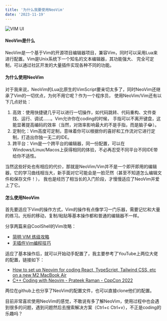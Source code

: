 ```yaml
---
title: '为什么我要使用NeoVim'
date: '2023-11-19'
---
```


![VIM UI](https://picss.sunbangyan.cn/2023/11/19/e0d527e776ceb4d47de347761a8bcee1.png "How my nvim looks like")

#### NeoVim是什么

NeoVim是一个基于Vim的开源项目编辑器项目，兼容Vim，同时可以采用Lua来进行配置。Vim是Unix系统下一个知名的文本编辑器，其功能强大、
完全可定制，可以通过社区开发的大量插件实现各种不同的功能。

#### 为什么使用NeoVim

对于我来说，NeoVim的Lua比原生的VimScript要亲切太多了，同时NeoVim还继承了Vim的一切优点，为何不用它呢？作为一个程序员，
使用NeoVim/Vim还有以下几点好处：

1. 高效：使用快捷键几乎可以进行一切操作，如代码跳转、代码重构、文件查找、运行、调试……。Vim允许你在coding的时候，
手指可以不离开键盘，这能显著提高编码的效率（当然，对效率影响最大的不是手指，而是脑子😂）。
2. 定制化：Vim高度可定制，意味着你可以根据你的喜好和工作流对它进行定制，打造出你独一无二的IDE。
3. 跨平台：Vim是一个跨平台的编辑器，同一份配置，可以在Windows/Linux/Macos上获得相同的体验，不必再忍受不同平台不同IDE带给你不适性。

当然这些好处也有相应的代价，那就是NeoVim/Vim并不是一个即开即用的编辑器，它的学习曲线相当大，新手面对它可能会是一脸茫然（甚至不知道怎么编辑文件和保存文件！），
我也是经历了相当长的入门阶段，才慢慢适应了NeoVim并爱上了它。

#### 怎么使用NeoVim

首先要适应下Vim的操作方式，Vim的操作有点像学习一门乐器，需要记忆和大量的练习。光标的移动，复制/粘贴等基本操作都和普通的编辑器不一样。

分享两篇来自CoolShell的Vim攻略：

* [简明 VIM 练级攻略](https://coolshell.cn/articles/5426.html)
* [无插件Vim编程技巧](https://coolshell.cn/articles/11312.html)

适应了基本操作后，就可以开始动手配置了，我主要参考了YouTube上两位大佬的配置，链接如下：

* [How to set up Neovim for coding React, TypeScript, Tailwind CSS, etc on a new M2 MacBook Air](https://www.youtube.com/watch?v=ajmK0ZNcM4Q)
* [C++ Coding with Neovim - Prateek Raman - CppCon 2022](https://www.youtube.com/watch?v=nzRnWUjGJl8)

两位在github上也分享了NeoVim的配置文件，也可以直接clone他们的配置。

目前非常喜欢使用NeoVim的感觉，不敢说有多了解NeoVim，使用过程中也会遇到很多的问题，遇到问题然后去搜索解决方案（Ctrl+c Ctrl+v），不正是coding的乐趣吗？
